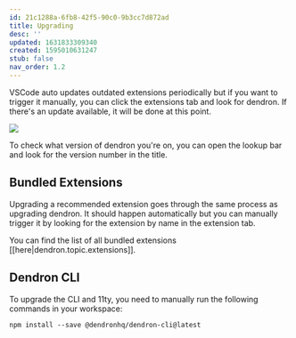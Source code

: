```yaml
---
id: 21c1288a-6fb8-42f5-90c0-9b3cc7d872ad
title: Upgrading
desc: ''
updated: 1631833309340
created: 1595010631247
stub: false
nav_order: 1.2
---
```

VSCode auto updates outdated extensions periodically but if you want to trigger it manually, you can click the extensions tab and look for dendron. If there's an update available, it will be done at this point.

<a href="https://www.loom.com/share/796a10cab7204733877e7f708b6aaaca">
<img style="" src="https://cdn.loom.com/sessions/thumbnails/796a10cab7204733877e7f708b6aaaca-with-play.gif"> 
</a>

To check what version of dendron you're on, you can open the lookup bar and look for the version number in the title. 

## Bundled Extensions

Upgrading a recommended extension goes through the same process as upgrading dendron. It should happen automatically but you can manually trigger it by looking for the extension by name in the extension tab. 

You can find the list of all bundled extensions [[here|dendron.topic.extensions]].

## Dendron CLI 

To upgrade the CLI and 11ty, you need to manually run the following commands in your workspace:

```
npm install --save @dendronhq/dendron-cli@latest
```

